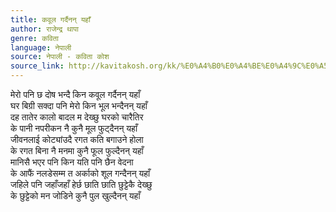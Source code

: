 ```yaml
---
title: कवूल गर्दैनन् यहाँ
author: राजेन्द्र थापा
genre: कविता
language: नेपाली
source: नेपाली - कविता कोश
source_link: http://kavitakosh.org/kk/%E0%A4%B0%E0%A4%BE%E0%A4%9C%E0%A5%87%E0%A4%A8%E0%A5%8D%E0%A4%A6%E0%A5%8D%E0%A4%B0_%E0%A4%A5%E0%A4%BE%E0%A4%AA%E0%A4%BE
---
```


मेरो पनि छ दोष भन्दै किन कवूल गर्दैनन् यहाँ  
घर बिग्री सक्दा पनि मेरो किन भूल भन्दैनन् यहाँ  
दह तातेर कालो बादल म देख्छु घरको चारैतिर  
के पानी नपरीकन नै कुनै मूल फुट्दैनन् यहाँ  
जीवनलाई कोट्यांउदै रगत कति बगाउने होला  
के रगत बिना नै मनमा कुनै फूल फुल्दैनन् यहाँ  
मानिसै भएर पनि किन यति पनि छैन वेदना  
के आफैं नलडेसम्म त अर्काको शूल गन्दैनन् यहाँ  
जहिले पनि जहाँजहाँ हेर्छ छाति छाति छुट्टेकै देख्छु  
के छुट्टेको मन जोडिने कुनै पुल खुल्दैनन् यहाँ
